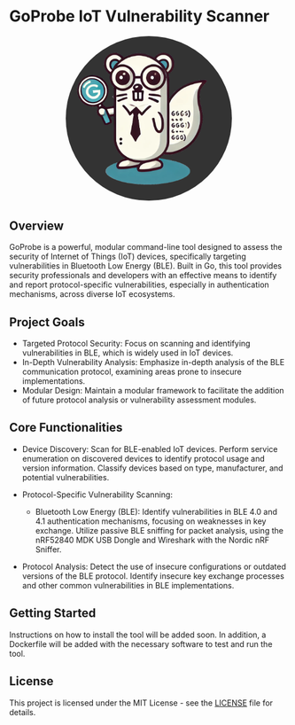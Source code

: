 # GoProbe IoT Vulnerability Scanner

<p align="center">
    <img src="./img/goprobe.png" alt="logo" width="300" style="border-radius: 50%;">
</p>


## Overview

GoProbe is a powerful, modular command-line tool designed to assess the security of Internet of Things (IoT) devices, specifically targeting vulnerabilities in Bluetooth Low Energy (BLE). Built in Go, this tool provides security professionals and developers with an effective means to identify and report protocol-specific vulnerabilities, especially in authentication mechanisms, across diverse IoT ecosystems.

## Project Goals

* Targeted Protocol Security: Focus on scanning and identifying vulnerabilities in BLE, which is widely used in IoT devices.
* In-Depth Vulnerability Analysis: Emphasize in-depth analysis of the BLE communication protocol, examining areas prone to insecure implementations.
* Modular Design: Maintain a modular framework to facilitate the addition of future protocol analysis or vulnerability assessment modules.

## Core Functionalities

* Device Discovery:
    Scan for BLE-enabled IoT devices. 
    Perform service enumeration on discovered devices to identify protocol usage and version information.
    Classify devices based on type, manufacturer, and potential vulnerabilities.

* Protocol-Specific Vulnerability Scanning:
    * Bluetooth Low Energy (BLE):
        Identify vulnerabilities in BLE 4.0 and 4.1 authentication mechanisms, focusing on weaknesses in key exchange.
        Utilize passive BLE sniffing for packet analysis, using the nRF52840 MDK USB Dongle and Wireshark with the Nordic nRF Sniffer.

* Protocol Analysis:
    Detect the use of insecure configurations or outdated versions of the BLE protocol.
    Identify insecure key exchange processes and other common vulnerabilities in BLE implementations.

## Getting Started
Instructions on how to install the tool will be added soon. In addition, a Dockerfile will be added with the necessary software to test and run the tool.

## License

This project is licensed under the MIT License - see the [LICENSE](./LICENSE) file for details.
